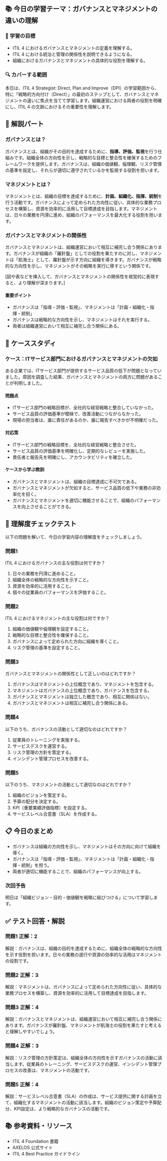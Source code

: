 ## 📚 今日の学習テーマ：ガバナンスとマネジメントの違いの理解

### 📝 学習の目標

* ITIL 4 におけるガバナンスとマネジメントの定義を理解する。
* ITIL 4 における統治と管理の関係性を説明できるようになる。
* 組織におけるガバナンスとマネジメントの具体的な役割を理解する。

### 🔍 カバーする範囲

本日は、ITIL 4 Strategist: Direct, Plan and Improve（DPI）の学習範囲から、特に「戦略的方向付け（Direct）」の最初のステップとして、ガバナンスとマネジメントの違いに焦点を当てて学習します。組織運営における両者の役割を明確にし、ITIL 4 の文脈におけるその重要性を理解します。

## 📖 解説パート

### ガバナンスとは？

ガバナンスとは、組織がその目的を達成するために、**指導、評価、監視**を行う仕組みです。組織全体の方向性を示し、戦略的な目標と整合性を確保するためのフレームワークを提供します。ガバナンスは、組織の価値観、倫理観、リスク管理の基準を設定し、それらが適切に遵守されているかを監視する役割を担います。

### マネジメントとは？

マネジメントとは、組織の目標を達成するために、**計画、組織化、指揮、統制**を行う活動です。ガバナンスによって定められた方向性に従い、具体的な業務プロセスを構築し、資源を効率的に活用して目標達成を目指します。マネジメントは、日々の業務を円滑に進め、組織のパフォーマンスを最大化する役割を担います。

### ガバナンスとマネジメントの関係性

ガバナンスとマネジメントは、組織運営において相互に補完し合う関係にあります。ガバナンスが組織の「羅針盤」としての役割を果たすのに対し、マネジメントは「航海士」として、羅針盤が示す方向に組織を導きます。ガバナンスが戦略的な方向性を示し、マネジメントがその戦略を実行に移すという関係です。

[図や表などを挿入して、ガバナンスとマネジメントの関係性を視覚的に表現すると、より理解が深まります。]

#### 重要ポイント

* ガバナンスは「指導・評価・監視」、マネジメントは「計画・組織化・指揮・統制」
* ガバナンスは戦略的な方向性を示し、マネジメントはそれを実行する。
* 両者は組織運営において相互に補完し合う関係にある。

## 🏢 ケーススタディ

### ケース：ITサービス部門におけるガバナンスとマネジメントの欠如

ある企業では、ITサービス部門が提供するサービス品質の低下が問題となっていました。原因を調査した結果、ガバナンスとマネジメントの両方に問題があることが判明しました。

#### 問題点

* ITサービス部門の戦略目標が、全社的な経営戦略と整合していなかった。
* サービス品質の評価基準が曖昧で、改善活動につながらなかった。
* 現場の担当者は、誰に責任があるのか、誰に報告すべきかが不明確だった。

#### 対応策

* ITサービス部門の戦略目標を、全社的な経営戦略と整合させた。
* サービス品質の評価基準を明確化し、定期的なレビューを実施した。
* 責任者と報告先を明確にし、アカウンタビリティを確立した。

#### ケースから学ぶ教訓

* ガバナンスとマネジメントは、組織の目標達成に不可欠である。
* ガバナンスとマネジメントが欠如すると、サービス品質の低下や業務の非効率化を招く。
* ガバナンスとマネジメントを適切に機能させることで、組織のパフォーマンスを向上させることができる。

## 📝 理解度チェックテスト

以下の問題を解いて、今日の学習内容の理解度をチェックしましょう。

### 問題1

ITIL 4 におけるガバナンスの主な役割は何ですか？

1. 日々の業務を円滑に進めること。
2. 組織全体の戦略的な方向性を示すこと。
3. 資源を効率的に活用すること。
4. 個々の従業員のパフォーマンスを評価すること。

### 問題2

ITIL 4 におけるマネジメントの主な役割は何ですか？

1. 組織の価値観や倫理観を設定すること。
2. 戦略的な目標と整合性を確保すること。
3. ガバナンスによって定められた方向に組織を導くこと。
4. リスク管理の基準を設定すること。

### 問題3

ガバナンスとマネジメントの関係性として正しいのはどれですか？

1. ガバナンスはマネジメントの上位概念であり、マネジメントを包含する。
2. マネジメントはガバナンスの上位概念であり、ガバナンスを包含する。
3. ガバナンスとマネジメントは独立した概念であり、相互に関係はない。
4. ガバナンスとマネジメントは相互に補完し合う関係にある。

### 問題4

以下のうち、ガバナンスの活動として適切なのはどれですか？

1. 従業員のトレーニングを実施する。
2. サービスデスクを運営する。
3. リスク管理の方針を策定する。
4. インシデント管理プロセスを改善する。

### 問題5

以下のうち、マネジメントの活動として適切なのはどれですか？

1. 組織のビジョンを策定する。
2. 予算の配分を決定する。
3. KPI（重要業績評価指標）を設定する。
4. サービスレベル合意書（SLA）を作成する。

## 📋 今日のまとめ

* ガバナンスは組織の方向性を示し、マネジメントはその方向に向けて組織を導く。
* ガバナンスは「指導・評価・監視」、マネジメントは「計画・組織化・指揮・統制」を担う。
* 両者が適切に機能することで、組織のパフォーマンスが向上する。

### 次回予告

明日は「組織ビジョン・目的・価値観を戦略に結びつける」について学習します。

## ✅ テスト回答・解説

### 問題1 正解：2

解説：ガバナンスは、組織の目的を達成するために、組織全体の戦略的な方向性を示す役割を担います。日々の業務の遂行や資源の効率的な活用はマネジメントの役割です。

### 問題2 正解：3

解説：マネジメントは、ガバナンスによって定められた方向性に従い、具体的な業務プロセスを構築し、資源を効率的に活用して目標達成を目指します。

### 問題3 正解：4

解説：ガバナンスとマネジメントは、組織運営において相互に補完し合う関係にあります。ガバナンスが羅針盤、マネジメントが航海士の役割を果たすと考えると理解しやすいでしょう。

### 問題4 正解：3

解説：リスク管理の方針策定は、組織全体の方向性を示すガバナンスの活動に該当します。従業員のトレーニング、サービスデスクの運営、インシデント管理プロセスの改善は、マネジメントの活動です。

### 問題5 正解：4

解説：サービスレベル合意書（SLA）の作成は、サービス提供に関する計画を立て、組織化するマネジメントの活動に該当します。組織のビジョン策定や予算配分、KPI設定は、より戦略的なガバナンスの活動です。

## 📚 参考資料・リソース

* ITIL 4 Foundation 書籍
* AXELOS 公式サイト
* ITIL 4 Best Practice ガイドライン
